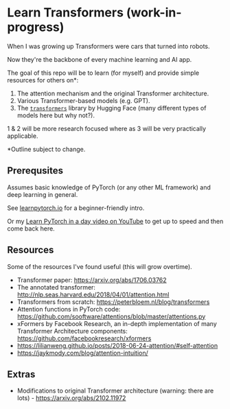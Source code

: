 # Learn Transformers (work-in-progress)

When I was growing up Transformers were cars that turned into robots.

Now they're the backbone of every machine learning and AI app.

The goal of this repo will be to learn (for myself) and provide simple resources for others on*:

1. The attention mechanism and the original Transformer architecture.
2. Various Transformer-based models (e.g. GPT).
3. The [`transformers`](https://huggingface.co/docs/transformers/index) library by Hugging Face (many different types of models here but why not?).

1 & 2 will be more research focused where as 3 will be very practically applicable.

\*Outline subject to change.

## Prerequsites

Assumes basic knowledge of PyTorch (or any other ML framework) and deep learning in general.

See [learnpytorch.io](https://learnpytorch.io) for a beginner-friendly intro.

Or my [Learn PyTorch in a day video on YouTube](https://youtu.be/Z_ikDlimN6A) to get up to speed and then come back here.

## Resources

Some of the resources I've found useful (this will grow overtime). 

* Transformer paper: https://arxiv.org/abs/1706.03762
* The annotated transformer: http://nlp.seas.harvard.edu/2018/04/01/attention.html 
* Transformers from scratch: https://peterbloem.nl/blog/transformers 
* Attention functions in PyTorch code: https://github.com/sooftware/attentions/blob/master/attentions.py 
* xFormers by Facebook Research, an in-depth implementation of many Transformer Architecture components: https://github.com/facebookresearch/xformers 
* https://lilianweng.github.io/posts/2018-06-24-attention/#self-attention
* https://jaykmody.com/blog/attention-intuition/ 

## Extras

* Modifications to original Transformer architecture (warning: there are lots) - https://arxiv.org/abs/2102.11972 
